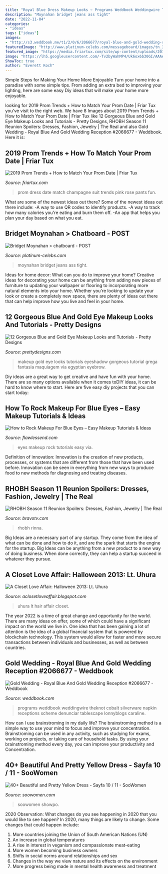 ```yaml
---
title: "Royal Blue Dress Makeup Looks ~ Programs Weddbook Weddingwire Theknot Cobalt Silverware Napkin Receptions Scheme Denunciar Tablescape Lonnyblogs Caraline"
description: "Moynahan bridget jeans ass tight"
date: "2022-11-04"
categories:
- "ideas"
tags: ["ideas"]
images:
- "http://s3.weddbook.me/t1/2/0/6/2066677/royal-blue-and-gold-wedding-reception-wedding-royal-blue-pinterest.jpg"
featuredImage: "http://www.platinum-celebs.com/messageboard/images/tn_3Oct07-1387718816.jpg"
featured_image: "https://media.friartux.com/site/wp-content/uploads/2018/promtrends/champagne-dress-with-blue-velvet-coat-look.jpg"
image: "https://lh5.googleusercontent.com/-Tv2byWahMP4/Uk6ox6b30GI/AAAAAAAABdc/LXyg7-C2W84/s640/blogger-image--839266171.jpg"
ShowToc: true
author: "Everett Koch"
---
```



Simple Steps for Making Your Home More Enjoyable
Turn your home into a paradise with some simple tips. From adding an extra bed to improving your lighting, here are some easy Diy ideas that will make your home more enjoyable.

	

		
looking for 2019 Prom Trends + How to Match Your Prom Date | Friar Tux you've visit to the right web. We have 8 Images about 2019 Prom Trends + How to Match Your Prom Date | Friar Tux like 12 Gorgeous Blue and Gold Eye Makeup Looks and Tutorials - Pretty Designs, RHOBH Season 11 Reunion Spoilers: Dresses, Fashion, Jewelry | The Real and also Gold Wedding - Royal Blue And Gold Wedding Reception #2066677 - Weddbook. Here it is:
		
    
## 2019 Prom Trends + How To Match Your Prom Date | Friar Tux

<img loading=lazy src="https://media.friartux.com/site/wp-content/uploads/2018/promtrends/champagne-dress-with-blue-velvet-coat-look.jpg" onerror="this.onerror=null;this.src='https://tse3.mm.bing.net/th?id=OIP.Lezkm5S3aM_PPMVEdyDubQHaLH&amp;pid=15.1';" alt="2019 Prom Trends + How to Match Your Prom Date | Friar Tux">

_Source: friartux.com_

>prom dress date match champagne suit trends pink rose pants fun. 

	

What are some of the newest ideas out there?
Some of the newest ideas out there include: 
-A way to use QR codes to identify products. 
-A way to track how many calories you're eating and burn them off. 
-An app that helps you plan your day based on what you eat.

    
## Bridget Moynahan &gt; Chatboard - POST

<img loading=lazy src="http://www.platinum-celebs.com/messageboard/images/tn_3Oct07-1387718816.jpg" onerror="this.onerror=null;this.src='https://tse2.mm.bing.net/th?id=OIP.Kaa6ltmUN9lAvueXzmYoFwHaNE&amp;pid=15.1';" alt="Bridget Moynahan &gt; chatboard - POST">

_Source: platinum-celebs.com_

>moynahan bridget jeans ass tight. 

	

Ideas for home decor: What can you do to improve your home?
Creative ideas for decorating your home can be anything from adding new pieces of furniture to updating your wallpaper or flooring to incorporating more natural elements into your home. Whether you're looking to update your look or create a completely new space, there are plenty of ideas out there that can help improve how you live and feel in your home.

    
## 12 Gorgeous Blue And Gold Eye Makeup Looks And Tutorials - Pretty Designs

<img loading=lazy src="http://www.prettydesigns.com/wp-content/uploads/2014/07/Blue-and-Gold-Eye-Makeup-Look-4.jpg" onerror="this.onerror=null;this.src='https://tse2.mm.bing.net/th?id=OIP.bXLrwdZ-hLcgXQkvskiUKQHaP0&amp;pid=15.1';" alt="12 Gorgeous Blue and Gold Eye Makeup Looks and Tutorials - Pretty Designs">

_Source: prettydesigns.com_

>makeup gold eye looks tutorials eyeshadow gorgeous tutorial grega fantasia maquiagem via egyptian eyebrow. 

	

Diy ideas are a great way to get creative and have fun with your home. There are so many options available when it comes toDIY ideas, it can be hard to know where to start. Here are five easy diy projects that you can start today: 

    
## How To Rock Makeup For Blue Eyes – Easy Makeup Tutorials &amp; Ideas

<img loading=lazy src="https://www.prettydesigns.com/wp-content/uploads/2017/07/how-to-rock-makeup-for-blue-eyes.jpg" onerror="this.onerror=null;this.src='https://tse1.mm.bing.net/th?id=OIP.wqog6qmGHU4iTaSDu_SXigHaIV&amp;pid=15.1';" alt="How to Rock Makeup For Blue Eyes – Easy Makeup Tutorials &amp; Ideas">

_Source: flawlessend.com_

>eyes makeup rock tutorials easy via. 

	

Definition of innovation:
Innovation is the creation of new products, processes, or systems that are different from those that have been used before. Innovation can be seen in everything from new ways to produce food to new methods for diagnosing and treating diseases.

    
## RHOBH Season 11 Reunion Spoilers: Dresses, Fashion, Jewelry | The Real

<img loading=lazy src="https://www.bravotv.com/sites/bravo/files/styles/spotlight_landscape__mobile/public/2021/09/spotlight-rhobh-reunion-looks-kyle-01.jpg?itok=EOLM_4os" onerror="this.onerror=null;this.src='https://tse1.mm.bing.net/th?id=OIP.mg5-F19Zva8Vjagi5522zQHaJ5&amp;pid=15.1';" alt="RHOBH Season 11 Reunion Spoilers: Dresses, Fashion, Jewelry | The Real">

_Source: bravotv.com_

>rhobh rinna. 

	

Big Ideas are a necessary part of any startup. They come from the idea of what can be done and how to do it, and are the spark that starts the engine for the startup. Big Ideas can be anything from a new product to a new way of doing business. When done correctly, they can help a startup succeed in whatever they pursue.

    
## A Closet Love Affair: Halloween 2013: Lt. Uhura

<img loading=lazy src="https://lh5.googleusercontent.com/-Tv2byWahMP4/Uk6ox6b30GI/AAAAAAAABdc/LXyg7-C2W84/s640/blogger-image--839266171.jpg" onerror="this.onerror=null;this.src='https://tse4.mm.bing.net/th?id=OIP.Und6lSapFj9tXaLfdxh4rgAAAA&amp;pid=15.1';" alt="A Closet Love Affair: Halloween 2013: Lt. Uhura">

_Source: aclosetloveaffair.blogspot.com_

>uhura lt hair affair closet. 

	

The year 2022 is a time of great change and opportunity for the world. There are many ideas on offer, some of which could have a significant impact on the world we live in. One idea that has been gaining a lot of attention is the idea of a global financial system that is powered by blockchain technology. This system would allow for faster and more secure transactions between individuals and businesses, as well as between countries.

    
## Gold Wedding - Royal Blue And Gold Wedding Reception #2066677 - Weddbook

<img loading=lazy src="http://s3.weddbook.me/t1/2/0/6/2066677/royal-blue-and-gold-wedding-reception-wedding-royal-blue-pinterest.jpg" onerror="this.onerror=null;this.src='https://tse2.mm.bing.net/th?id=OIP.CGr-X-D0vVmPmGvp0uN2aAHaJb&amp;pid=15.1';" alt="Gold Wedding - Royal Blue And Gold Wedding Reception #2066677 - Weddbook">

_Source: weddbook.com_

>programs weddbook weddingwire theknot cobalt silverware napkin receptions scheme denunciar tablescape lonnyblogs caraline. 

	

How can I use brainstroming in my daily life?
The brainstroming method is a simple way to use your mind to focus and improve your concentration. Brainstroming can be used in any activity, such as studying for exams, working on projects, or taking care of household tasks. By using your brainstroming method every day, you can improve your productivity and Concentration.

    
## 40+ Beautiful And Pretty Yellow Dress - Sayfa 10 / 11 - SooWomen

<img loading=lazy src="http://soowomen.com/wp-content/uploads/2019/12/40-Beautiful-and-Pretty-Yellow-Dress_37.jpg" onerror="this.onerror=null;this.src='https://tse1.mm.bing.net/th?id=OIP.JxhaPVVWkWyBxyj6lnxx3AHaL2&amp;pid=15.1';" alt="40+ Beautiful and Pretty Yellow Dress - Sayfa 10 / 11 - SooWomen">

_Source: soowomen.com_

>soowomen showpo. 

	

2020 Observation: What changes do you see happening in 2020 that you would like to see happen?
In 2020, many things are likely to change. Some changes that could happen include:
1. More countries joining the Union of South American Nations (UN) 
2. An increase in global temperatures 
3. A rise in interest in veganism and compassionate meat-eating 
4. More women becoming business owners 
5. Shifts in social norms around relationships and sex 
6. Changes in the way we view nature and its effects on the environment 
7. More progress being made in mental health awareness and treatment 

